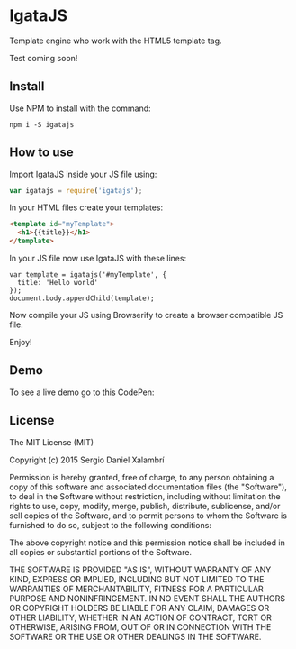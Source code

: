 # IgataJS
Template engine who work with the HTML5 template tag.

Test coming soon!

## Install
Use NPM to install with the command:

```
npm i -S igatajs
```

## How to use
Import IgataJS inside your JS file using:

```javascript
var igatajs = require('igatajs');
```

In your HTML files create your templates:

```html
<template id="myTemplate">
  <h1>{{title}}</h1>
</template>
```

In your JS file now use IgataJS with these lines:

```
var template = igatajs('#myTemplate', {
  title: 'Hello world'
});
document.body.appendChild(template);
```

Now compile your JS using Browserify to create a browser compatible JS file.

Enjoy!

## Demo
To see a live demo go to this CodePen:


## License
The MIT License (MIT)

Copyright (c) 2015 Sergio Daniel Xalambrí

Permission is hereby granted, free of charge, to any person obtaining a copy
of this software and associated documentation files (the "Software"), to deal
in the Software without restriction, including without limitation the rights
to use, copy, modify, merge, publish, distribute, sublicense, and/or sell
copies of the Software, and to permit persons to whom the Software is
furnished to do so, subject to the following conditions:

The above copyright notice and this permission notice shall be included in all
copies or substantial portions of the Software.

THE SOFTWARE IS PROVIDED "AS IS", WITHOUT WARRANTY OF ANY KIND, EXPRESS OR
IMPLIED, INCLUDING BUT NOT LIMITED TO THE WARRANTIES OF MERCHANTABILITY,
FITNESS FOR A PARTICULAR PURPOSE AND NONINFRINGEMENT. IN NO EVENT SHALL THE
AUTHORS OR COPYRIGHT HOLDERS BE LIABLE FOR ANY CLAIM, DAMAGES OR OTHER
LIABILITY, WHETHER IN AN ACTION OF CONTRACT, TORT OR OTHERWISE, ARISING FROM,
OUT OF OR IN CONNECTION WITH THE SOFTWARE OR THE USE OR OTHER DEALINGS IN THE
SOFTWARE.
